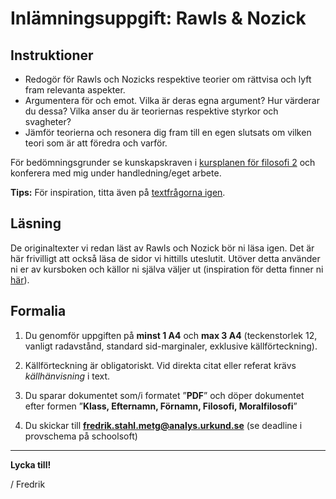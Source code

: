 # Inlämningsuppgift: Rawls & Nozick

## Instruktioner

- Redogör för Rawls och Nozicks respektive teorier om rättvisa och lyft fram relevanta aspekter. 
- Argumentera för och emot. Vilka är deras egna argument? Hur värderar du dessa? Vilka anser du är teoriernas respektive styrkor och svagheter?
- Jämför teorierna och resonera dig fram till en egen slutsats om vilken teori som är att föredra och varför. 

För bedömningsgrunder se kunskapskraven i [kursplanen för filosofi 2](kursplan_filosofi2.md) och konferera med mig under handledning/eget arbete. 

**Tips:** För inspiration, titta även på [textfrågorna igen](lasanvisningar_politisk_filosofi.md). 

## Läsning

De originaltexter vi redan läst av Rawls och Nozick bör ni läsa igen. Det är här frivilligt att också läsa de sidor vi hittills uteslutit. Utöver detta använder ni er av kursboken och källor ni själva väljer ut (inspiration för detta finner ni [här](../x_lankar/lanklista.md)). 

## Formalia

1. Du genomför uppgiften på **minst 1 A4** och **max 3 A4** (teckenstorlek 12, vanligt radavstånd, standard sid-marginaler, exklusive källförteckning). 

2. Källförteckning är obligatoriskt. Vid direkta citat eller referat krävs *källhänvisning* i text. 

3. Du sparar dokumentet som/i formatet ”**PDF**” och döper dokumentet efter formen ”**Klass, Efternamn, Förnamn, Filosofi, Moralfilosofi**”

4. Du skickar till **fredrik.stahl.metg@analys.urkund.se** (se deadline i provschema på schoolsoft)

***

**Lycka till!**

/ Fredrik